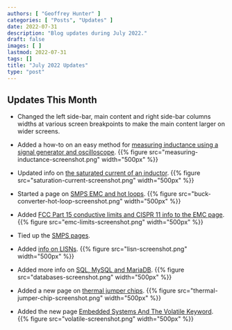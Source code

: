 ```yaml
---
authors: [ "Geoffrey Hunter" ]
categories: [ "Posts", "Updates" ]
date: 2022-07-31
description: "Blog updates during July 2022."
draft: false
images: [ ]
lastmod: 2022-07-31
tags: []
title: "July 2022 Updates"
type: "post"
---
```


## Updates This Month

* Changed the left side-bar, main content and right side-bar columns widths at various screen breakpoints to make the main content larger on wider screens.

* Added a how-to on an easy method for [measuring inductance using a signal generator and oscilloscope](/electronics/components/inductors/#how-to-measure-inductance-in-an-electronics-lab).
    {{% figure src="measuring-inductance-screenshot.png" width="500px" %}}

* Updated info on [the saturated current of an inductor](/electronics/components/inductors/#saturation-current-1).
    {{% figure src="saturation-current-screenshot.png" width="500px" %}}

* Started a page on [SMPS EMC and hot loops](/electronics/components/power-regulators/switch-mode-power-supplies-smps/emc-and-switch-mode-power-supplies/).
    {{% figure src="buck-converter-hot-loop-screenshot.png" width="500px" %}}

* Added [FCC Part 15 conductive limits and CISPR 11 info to the EMC page](/electronics/electromagnetic-compatibility-emc/).
    {{% figure src="emc-limits-screenshot.png" width="500px" %}}

* Tied up the [SMPS pages](/electronics/components/power-regulators/switch-mode-power-supplies-smps/).

* Added [info on LISNs](/electronics/electromagnetic-compatibility-emc/#lisns).
    {{% figure src="lisn-screenshot.png" width="500px" %}}

* Added more info on [SQL, MySQL and MariaDB](/programming/databases/).
    {{% figure src="databases-screenshot.png" width="500px" %}}

* Added a new page on [thermal jumper chips](/electronics/components/thermal-jumper-chips/).
    {{% figure src="thermal-jumper-chip-screenshot.png" width="500px" %}}

* Added the new page [Embedded Systems And The Volatile Keyword](/programming/languages/c/embedded-systems-and-the-volatile-keyword/).
    {{% figure src="volatile-screenshot.png" width="500px" %}}
